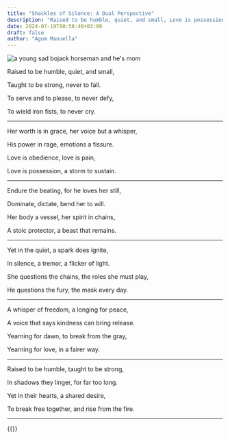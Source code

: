```yaml
---
title: "Shackles of Silence: A Dual Perspective"
description: "Raised to be humble, quiet, and small, Love is possession, a storm to sustain"
date: 2024-07-19T00:58:40+03:00
draft: false
author: "Agum Manuella"
---
```


![a young sad bojack horseman and he's mom](/images/bojack_mom.webp)

Raised to be humble, quiet, and small,

Taught to be strong, never to fall.  

To serve and to please, to never defy,  

To wield iron fists, to never cry.

___

Her worth is in grace, her voice but a whisper,  

His power in rage, emotions a fissure.  

Love is obedience, love is pain,  

Love is possession, a storm to sustain.

___

Endure the beating, for he loves her still,  

Dominate, dictate, bend her to will.  

Her body a vessel, her spirit in chains,  

A stoic protector, a beast that remains.

___

Yet in the quiet, a spark does ignite,  

In silence, a tremor, a flicker of light.  

She questions the chains, the roles she must play,  

He questions the fury, the mask every day.

___

A whisper of freedom, a longing for peace,  

A voice that says kindness can bring release.  

Yearning for dawn, to break from the gray,  

Yearning for love, in a fairer way.

___

Raised to be humble, taught to be strong,  

In shadows they linger, for far too long.  

Yet in their hearts, a shared desire,  

To break free together, and rise from the fire.

___



{{<mini-toc>}}
